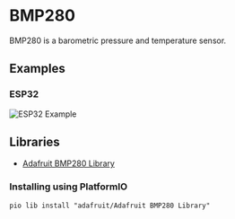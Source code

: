 # BMP280
BMP280 is a barometric pressure and temperature sensor.

## Examples

### ESP32
![ESP32 Example](../../examples/esp32.png)

## Libraries
* [Adafruit BMP280 Library](https://platformio.org/lib/show/528/Adafruit%20BMP280%20Library)

### Installing using PlatformIO
	pio lib install "adafruit/Adafruit BMP280 Library"